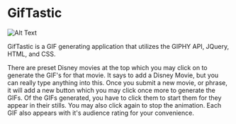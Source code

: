 # GifTastic

![Alt Text](https://media.giphy.com/media/FgTqKY4QECTOU/giphy.gif)

GifTastic is a GIF generating application that utilizes the GIPHY API, JQuery, HTML, and CSS. 

There are preset Disney movies at the top which you may click on to generate the GIF's for that movie.
It says to add a Disney Movie, but you can really type anything into this. Once you submit a new movie, or phrase, it will add a new button which you may click once more to generate the GIFs. Of the GIFs generated, you have to click them to start them for they appear in their stills. You may also click again to stop the animation. Each GIF also appears with it's audience rating for your convenience. 
